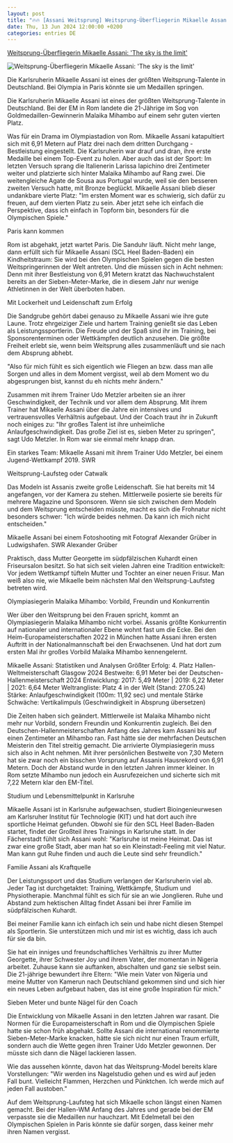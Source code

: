 ```yaml
---
layout: post
title: "🔥🔥 [Assani Weitsprung] Weitsprung-Überfliegerin Mikaelle Assani: 'The sky is the limit'"
date: Thu, 13 Jun 2024 12:00:00 +0200
categories: entries DE
---
```

[Weitsprung-Überfliegerin Mikaelle Assani: 'The sky is the limit'](https://www.swr.de/sport/mehr-sport/leichtathletik/olympia-portraet-mikaelle-assani-weitsprung-100.html)

![Weitsprung-Überfliegerin Mikaelle Assani: 'The sky is the limit'](https://www.swr.de/sport/mehr-sport/leichtathletik/1718099822102%2Cmikaelle-assani-fotoshooting-100~_v-16x9@2dL_-6c42aff4e68b43c7868c3240d3ebfa29867457da.jpg)

Die Karlsruherin Mikaelle Assani ist eines der größten Weitsprung-Talente in Deutschland. Bei Olympia in Paris könnte sie um Medaillen springen.

Die Karlsruherin Mikaelle Assani ist eines der größten Weitsprung-Talente in Deutschland. Bei der EM in Rom landete die 21-Jährige im Sog von Goldmedaillen-Gewinnerin Malaika Mihambo auf einem sehr guten vierten Platz.

Was für ein Drama im Olympiastadion von Rom. Mikaelle Assani katapultiert sich mit 6,91 Metern auf Platz drei nach dem dritten Durchgang - Bestleistung eingestellt. Die Karlsruherin war drauf und dran, ihre erste Medaille bei einem Top-Event zu holen. Aber auch das ist der Sport: Im letzten Versuch sprang die Italienerin Larissa Iapichino drei Zentimeter weiter und platzierte sich hinter Malaika Mihambo auf Rang zwei. Die weitengleiche Agate de Sousa aus Portugal wurde, weil sie den besseren zweiten Versuch hatte, mit Bronze beglückt. Mikaelle Assani blieb dieser undankbare vierte Platz: "Im ersten Moment war es schwierig, sich dafür zu freuen, auf dem vierten Platz zu sein. Aber jetzt sehe ich einfach die Perspektive, dass ich einfach in Topform bin, besonders für die Olympischen Spiele."

Paris kann kommen

Rom ist abgehakt, jetzt wartet Paris. Die Sanduhr läuft. Nicht mehr lange, dann erfüllt sich für Mikaelle Assani (SCL Heel Baden-Baden) ein Kindheitstraum: Sie wird bei den Olympischen Spielen gegen die besten Weitspringerinnen der Welt antreten. Und die müssen sich in Acht nehmen: Denn mit ihrer Bestleistung von 6,91 Metern kratzt das Nachwuchstalent bereits an der Sieben-Meter-Marke, die in diesem Jahr nur wenige Athletinnen in der Welt überboten haben.

Mit Lockerheit und Leidenschaft zum Erfolg

Die Sandgrube gehört dabei genauso zu Mikaelle Assani wie ihre gute Laune. Trotz ehrgeiziger Ziele und hartem Training genießt sie das Leben als Leistungssportlerin. Die Freude und der Spaß sind ihr im Training, bei Sponsorenterminen oder Wettkämpfen deutlich anzusehen. Die größte Freiheit erlebt sie, wenn beim Weitsprung alles zusammenläuft und sie nach dem Absprung abhebt.

"Also für mich fühlt es sich eigentlich wie Fliegen an bzw. dass man alle Sorgen und alles in dem Moment vergisst, weil ab dem Moment wo du abgesprungen bist, kannst du eh nichts mehr ändern."

Zusammen mit ihrem Trainer Udo Metzler arbeiten sie an ihrer Geschwindigkeit, der Technik und vor allem dem Absprung. Mit ihrem Trainer hat Mikaelle Assani über die Jahre ein intensives und vertrauensvolles Verhältnis aufgebaut. Und der Coach traut ihr in Zukunft noch einiges zu: "Ihr großes Talent ist ihre unheimliche Anlaufgeschwindigkeit. Das große Ziel ist es, sieben Meter zu springen", sagt Udo Metzler. In Rom war sie einmal mehr knapp dran.

Ein starkes Team: Mikaelle Assani mit ihrem Trainer Udo Metzler, bei einem Jugend-Wettkampf 2019. SWR

Weitsprung-Laufsteg oder Catwalk

Das Modeln ist Assanis zweite große Leidenschaft. Sie hat bereits mit 14 angefangen, vor der Kamera zu stehen. Mittlerweile posierte sie bereits für mehrere Magazine und Sponsoren. Wenn sie sich zwischen dem Modeln und dem Weitsprung entscheiden müsste, macht es sich die Frohnatur nicht besonders schwer: "Ich würde beides nehmen. Da kann ich mich nicht entscheiden."

Mikaelle Assani bei einem Fotoshooting mit Fotograf Alexander Grüber in Ludwigshafen. SWR Alexander Grüber

Praktisch, dass Mutter Georgette im südpfälzischen Kuhardt einen Friseursalon besitzt. So hat sich seit vielen Jahren eine Tradition entwickelt: Vor jedem Wettkampf tüfteln Mutter und Tochter an einer neuen Frisur. Man weiß also nie, wie Mikaelle beim nächsten Mal den Weitsprung-Laufsteg betreten wird.

Olympiasiegerin Malaika Mihambo: Vorbild, Freundin und Konkurrentin

Wer über den Weitsprung bei den Frauen spricht, kommt an Olympiasiegerin Malaika Mihambo nicht vorbei. Assanis größte Konkurrentin auf nationaler und internationaler Ebene wohnt fast um die Ecke. Bei den Heim-Europameisterschaften 2022 in München hatte Assani ihren ersten Auftritt in der Nationalmannschaft bei den Erwachsenen. Und hat dort zum ersten Mal ihr großes Vorbild Malaika Mihambo kennengelernt.

Mikaelle Assani: Statistiken und Analysen Größter Erfolg: 4. Platz Hallen-Weltmeisterschaft Glasgow 2024 Bestweite: 6,91 Meter bei der Deutschen-Hallenmeisterschaft 2024 Entwicklung: 2017: 5,49 Meter | 2019: 6,22 Meter | 2021: 6,64 Meter Weltrangliste: Platz 4 in der Welt (Stand: 27.05.24) Stärke: Anlaufgeschwindigkeit (100m: 11,92 sec) und mentale Stärke Schwäche: Vertikalimpuls (Geschwindigkeit in Absprung übersetzen)

Die Zeiten haben sich geändert. Mittlerweile ist Malaika Mihambo nicht mehr nur Vorbild, sondern Freundin und Konkurrentin zugleich. Bei den Deutschen-Hallenmeisterschaften Anfang des Jahres kam Assani bis auf einen Zentimeter an Mihambo ran. Fast hätte sie der mehrfachen Deutschen Meisterin den Titel streitig gemacht. Die arrivierte Olympiasiegerin muss sich also in Acht nehmen. Mit ihrer persönlichen Bestweite von 7,30 Metern hat sie zwar noch ein bisschen Vorsprung auf Assanis Hausrekord von 6,91 Metern. Doch der Abstand wurde in den letzten Jahren immer kleiner. In Rom setzte Mihambo nun jedoch ein Ausrufezeichen und sicherte sich mit 7,22 Metern klar den EM-Titel.

Studium und Lebensmittelpunkt in Karlsruhe

Mikaelle Assani ist in Karlsruhe aufgewachsen, studiert Bioingenieurwesen am Karlsruher Institut für Technologie (KIT) und hat dort auch ihre sportliche Heimat gefunden. Obwohl sie für den SCL Heel Baden-Baden startet, findet der Großteil ihres Trainings in Karlsruhe statt. In der Fächerstadt fühlt sich Assani wohl: "Karlsruhe ist meine Heimat. Das ist zwar eine große Stadt, aber man hat so ein Kleinstadt-Feeling mit viel Natur. Man kann gut Ruhe finden und auch die Leute sind sehr freundlich."

Familie Assani als Kraftquelle

Der Leistungssport und das Studium verlangen der Karlsruherin viel ab. Jeder Tag ist durchgetaktet: Training, Wettkämpfe, Studium und Physiotherapie. Manchmal fühlt es sich für sie an wie Jonglieren. Ruhe und Abstand zum hektischen Alltag findet Assani bei ihrer Familie im südpfälzischen Kuhardt.

Bei meiner Familie kann ich einfach ich sein und habe nicht diesen Stempel als Sportlerin. Sie unterstützen mich und mir ist es wichtig, dass ich auch für sie da bin.

Sie hat ein inniges und freundschaftliches Verhältnis zu ihrer Mutter Georgette, ihrer Schwester Joy und ihrem Vater, der momentan in Nigeria arbeitet. Zuhause kann sie auftanken, abschalten und ganz sie selbst sein. Die 21-jährige bewundert ihre Eltern: "Wie mein Vater von Nigeria und meine Mutter von Kamerun nach Deutschland gekommen sind und sich hier ein neues Leben aufgebaut haben, das ist eine große Inspiration für mich."

Sieben Meter und bunte Nägel für den Coach

Die Entwicklung von Mikaelle Assani in den letzten Jahren war rasant. Die Normen für die Europameisterschaft in Rom und die Olympischen Spiele hatte sie schon früh abgehakt. Sollte Assani die international renommierte Sieben-Meter-Marke knacken, hätte sie sich nicht nur einen Traum erfüllt, sondern auch die Wette gegen ihren Trainer Udo Metzler gewonnen. Der müsste sich dann die Nägel lackieren lassen.

Wie das aussehen könnte, davon hat das Weitsprung-Model bereits klare Vorstellungen: "Wir werden ins Nagelstudio gehen und es wird auf jeden Fall bunt. Vielleicht Flammen, Herzchen und Pünktchen. Ich werde mich auf jeden Fall austoben."

Auf dem Weitsprung-Laufsteg hat sich Mikaelle schon längst einen Namen gemacht. Bei der Hallen-WM Anfang des Jahres und gerade bei der EM verpasste sie die Medaillen nur hauchzart. Mit Edelmetall bei den Olympischen Spielen in Paris könnte sie dafür sorgen, dass keiner mehr ihren Namen vergisst.

